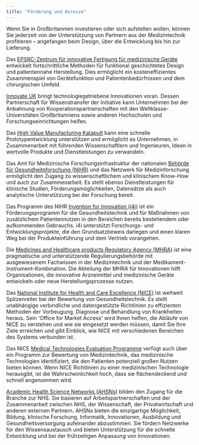 ```yaml
---
title: "Förderung und Anreize"
---
```


Wenn Sie in Großbritannien investieren oder sich aufstellen wollen, können Sie jederzeit von der Unterstützung von Partnern aus der Medizintechnik profitieren – angefangen beim Design, über die Entwicklung bis hin zur Lieferung.

Das [EPSRC-Zentrum für innovative Fertigung für medizinische Geräte](https://www.epsrc.ac.uk/research/centres/innovativemanufacturing/imrcmedicaldevices/) entwickelt fortschrittliche Methoden für funktional geschichtetes Design und patientennahe Herstellung. Dies ermöglicht ein kosteneffizientes Zusammenspiel von Gerätefunktion und Patientenbedürfnissen und dem chirurgischen Umfeld.

[Innovate UK](https://www.gov.uk/government/organisations/innovate-uk) bringt technologiegetriebene Innovationen voran. Dessen Partnerschaft für Wissenstransfer der Initiative kann Unternehmen bei der Anbahnung von Kooperationspartnerschaften mit den Weltklasse-Universitäten Großbritanniens sowie anderen Hochschulen und Forschungseinrichtungen helfen.

Das [High Value Manufacturing Katapult](https://hvm.catapult.org.uk/) kann eine schnelle Prototypentwicklung unterstützen und ermöglicht es Unternehmen, in Zusammenarbeit mit führenden Wissenschaftlern und Ingenieuren, Ideen in wertvolle Produkte und Dienstleistungen zu verwandeln.

Das Amt für Medizinische Forschungsinfrastruktur der nationalen [Behörde für Gesundheitsforschung (NIHR)](http://www.nihr.ac.uk/life-sciences-industry/) und das Netzwerk für Medizinforschung ermöglicht den Zugang zu wissenschaftlichem und klinischem Know-How und auch zur Zusammenarbeit. Es stellt ebenso Dienstleistungen für klinische Studien, Förderungsmöglichkeiten, Datensätze als auch analytische Unterstützung bei der Forschung bereit.

Das Programm des NIHR [Invention for Innovation (i4i)](http://www.nihr.ac.uk/funding-and-support/funding-for-research-studies/how-to-apply/research-programmes/invention-for-innovation/) ist ein Förderungsprogramm für die Gesundheitstechnik und für Maßnahmen von zusätzlichem Patientennutzen in den Bereichen bereits bestehendem oder aufkommenden Gebrauchs. i4i unterstützt Forschungs- und Entwicklungsprojekte, die den Grundsatzbeweis darlegen und einen klaren Weg bei der Produkteinführung und dem Vertrieb vorangehen.

Die [Medicines and Healthcare products Regulatory Agency (MHRA)](https://www.gov.uk/government/organisations/medicines-and-healthcare-products-regulatory-agency) ist eine pragmatische und unterstützende Regulierungsbehörde mit ausgewiesenem Fachwissen in der Medizintechnik und der Medikament-Instrument-Kombination. Die Abteilung der MHRA für Innovationen hilft Organisationen, die innovative Arzneimittel und medizinische Geräte entwickeln oder neue Herstellungsprozesse nutzen.

Das [National Institute for Health and Care Excellence (NICE)](https://www.nice.org.uk/) ist weltweit Spitzenreiter bei der Bewertung von Gesundheitstechnik. Es stellt unabhängige verbindliche und datengestützte Richtlinien zu effizienten Methoden der Vorbeugung, Diagnose und Behandlung von Krankheiten heraus. Sein 'Office for Market Access' wird Ihnen helfen, die Abläufe von NICE zu verstehen und wie sie eingesetzt werden müssen, damit Sie Ihre Ziele erreichen und gibt Einblick, wie NICE mit verschiedenen Bereichen des Systems verbunden ist. 

Das NICE [Medical Technologies Evaluation Programme](https://www.nice.org.uk/About/What-we-do/Our-Programmes/NICE-guidance/NICE-medical-technologies-evaluation-programme) verfügt auch über ein Programm zur Bewertung von Medizintechnik, das medizinische Technologien identifiziert, die den Patienten potenziell großen Nutzen bieten können. Wenn NICE Richtlinien zu einer medizinischen Technologie herausgibt, ist die Wahrscheinlichkeit hoch, dass sie flächendeckend und schnell angenommen wird.  

[Academic Health Science Networks (AHSNs)](http://www.ahsnnetwork.com/) bilden den Zugang für die Branche zur NHS. Sie basieren auf Arbeitspartnerschaften und der Zusammenarbeit zwischen NHS, der Wissenschaft, der Privatwirtschaft und anderen externen Partnern. AHSNs bieten die einzigartige Möglichkeit, Bildung, klinische Forschung, Informatik, Innovationen, Ausbildung und Gesundheitsversorgung aufeinander abzustimmen. Sie fördern Netzwerke für den Wissensaustausch und bieten Unterstützung für die schnelle Entwicklung und bei der frühzeitigen Anpassung von Innovationen.
